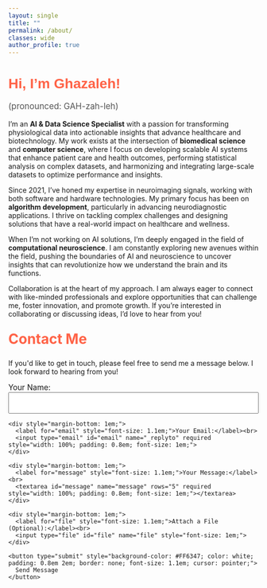```yaml
---
layout: single
title: ""
permalink: /about/
classes: wide
author_profile: true
---
```


<h1 style="color: #FF6347; font-size: 2em; font-family: 'Cursive', sans-serif;">Hi, I’m Ghazaleh!</h1>
<p style="font-size: 1.2em; color: #555;">(pronounced: GAH-zah-leh)</p>

<p>I’m an <strong>AI & Data Science Specialist</strong> with a passion for transforming physiological data into actionable insights that advance healthcare and biotechnology. My work exists at the intersection of <strong>biomedical science</strong> and <strong>computer science</strong>, where I focus on developing scalable AI systems that enhance patient care and health outcomes, performing statistical analysis on complex datasets, and harmonizing and integrating large-scale datasets to optimize performance and insights.</p>

<p>Since 2021, I’ve honed my expertise in neuroimaging signals, working with both software and hardware technologies. My primary focus has been on <strong>algorithm development</strong>, particularly in advancing neurodiagnostic applications. I thrive on tackling complex challenges and designing solutions that have a real-world impact on healthcare and wellness.</p>

<p>When I’m not working on AI solutions, I’m deeply engaged in the field of <strong>computational neuroscience</strong>. I am constantly exploring new avenues within the field, pushing the boundaries of AI and neuroscience to uncover insights that can revolutionize how we understand the brain and its functions.</p>

<p>Collaboration is at the heart of my approach. I am always eager to connect with like-minded professionals and explore opportunities that can challenge me, foster innovation, and promote growth. If you’re interested in collaborating or discussing ideas, I’d love to hear from you!</p>

<section id="contact" style="padding: 2em 0; margin-top: -4em;">
  <h2 style="font-size: 2em; color: #FF6347;">Contact Me</h2>
  <p>If you'd like to get in touch, please feel free to send me a message below. I look forward to hearing from you!</p>

  <form action="https://formspree.io/f/myzzkpzn" method="POST" enctype="multipart/form-data">
    <div style="margin-bottom: 1em;">
      <label for="name" style="font-size: 1.1em;">Your Name:</label><br>
      <input type="text" id="name" name="name" required style="width: 100%; padding: 0.8em; font-size: 1em;">
    </div>

    <div style="margin-bottom: 1em;">
      <label for="email" style="font-size: 1.1em;">Your Email:</label><br>
      <input type="email" id="email" name="_replyto" required style="width: 100%; padding: 0.8em; font-size: 1em;">
    </div>

    <div style="margin-bottom: 1em;">
      <label for="message" style="font-size: 1.1em;">Your Message:</label><br>
      <textarea id="message" name="message" rows="5" required style="width: 100%; padding: 0.8em; font-size: 1em;"></textarea>
    </div>

    <div style="margin-bottom: 1em;">
      <label for="file" style="font-size: 1.1em;">Attach a File (Optional):</label><br>
      <input type="file" id="file" name="file" style="font-size: 1em;">
    </div>

    <button type="submit" style="background-color: #FF6347; color: white; padding: 0.8em 2em; border: none; font-size: 1.1em; cursor: pointer;">
      Send Message
    </button>
  </form>
</section>


